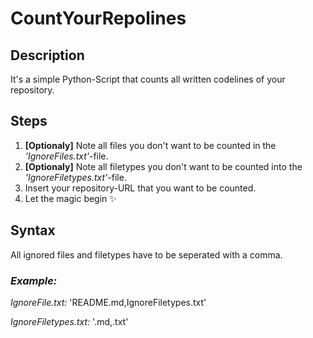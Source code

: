 # CountYourRepolines
## Description
It's a simple Python-Script that counts all written codelines of your repository.

## Steps
1. **[Optionaly]** Note all files you don't want to be counted in the *'IgnoreFiles.txt'*-file.
2. **[Optionaly]** Note all filetypes you don't want to be counted into the *'IgnoreFiletypes.txt'*-file.
3. Insert your repository-URL that you want to be counted.
4. Let the magic begin :sparkles:

## Syntax
All ignored files and filetypes have to be seperated with a comma.

### ***Example:***
*IgnoreFile.txt:* 'README.md,IgnoreFiletypes.txt'

*IgnoreFiletypes.txt:* '.md,.txt'